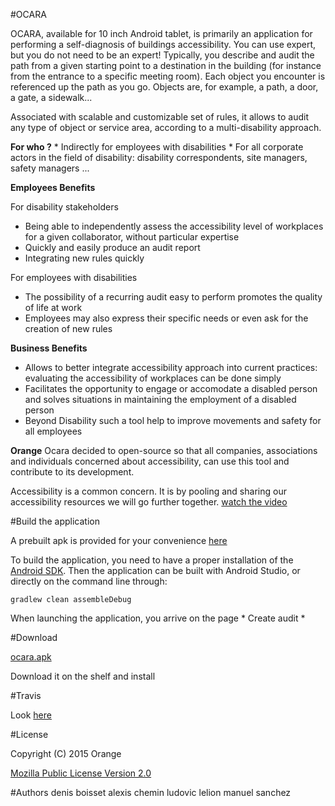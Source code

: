 #OCARA

OCARA, available for 10 inch Android tablet, is primarily an application for performing a self-diagnosis of buildings accessibility. You can use expert, but you do not need to be an expert!
Typically, you describe and audit the path from a given starting point to a destination in the building (for instance from the entrance to a specific meeting room).
Each object you encounter is referenced up the path as you go. Objects are, for example, a path, a door, a gate, a sidewalk...
 
Associated with scalable and customizable set of rules, it allows to audit any type of object or service area, according to a multi-disability approach.


**For who ?**
	* Indirectly for employees with disabilities
	* For all corporate actors in the field of disability: disability correspondents, site managers, safety managers ...


**Employees  Benefits**

 For disability stakeholders
   * Being able to independently assess the accessibility level of workplaces for a given collaborator, without particular expertise
   * Quickly and easily produce an audit report
   * Integrating new rules quickly

 For employees with disabilities
   * The possibility of a recurring audit easy to perform promotes the quality of life at work
   * Employees may also express their specific needs or even ask for the creation of new rules

**Business Benefits**
   * Allows to better integrate accessibility approach into current practices: evaluating the accessibility of workplaces can be done simply
   * Facilitates the opportunity to engage or accomodate a disabled person and solves situations in maintaining the employment of a disabled person
   * Beyond Disability such a tool help to improve movements and safety for all employees 


**Orange** 
   Ocara decided to open-source so that all companies, associations and individuals concerned about accessibility, can use this tool and contribute to its development.

   Accessibility is a common concern. It is by pooling and sharing our accessibility resources we will go further together.
   [watch the video](http://vod.com.ftgroup/content/encoded/t81HxrJyewTuNLcLgfph.asx)


#Build the application

A prebuilt apk is provided for your convenience [here](blabliblo)

To build the application, you need to have a proper installation of the [Android SDK](https://developer.android.com/sdk/index.html).
Then the application can be built with Android Studio, or directly on the command line through:
```shell
gradlew clean assembleDebug
```

When launching the application, you arrive on the page * Create audit *

#Download

[ocara.apk](https://github.com/cSploit/android/releases/download/v1.6.0-rc.1/cSploit-release.apk)

Download it on the shelf and install

#Travis

Look [here](https://travis-ci.org/Orange-OpenSource/trail-drawing)

#License

Copyright (C) 2015 Orange

[Mozilla Public License Version 2.0](https://www.mozilla.org/MPL/2.0)


#Authors
denis boisset
alexis chemin
ludovic lelion
manuel sanchez